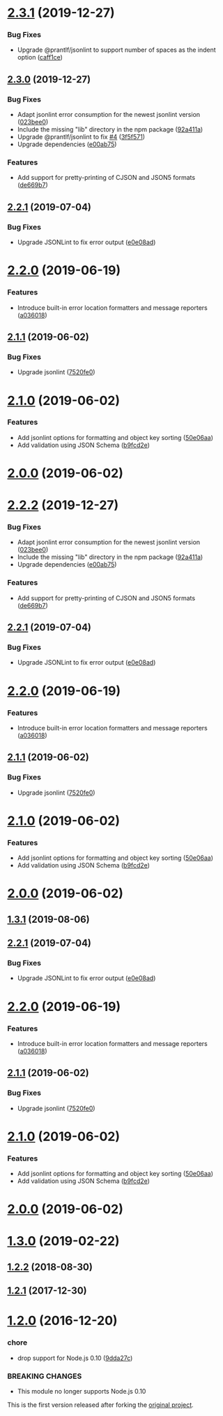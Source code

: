 # [2.3.1](https://github.com/prantlf/gulp-jsonlint/compare/v2.3.0...v2.3.1) (2019-12-27)

### Bug Fixes

* Upgrade @prantlf/jsonlint to support number of spaces as the indent option ([caff1ce](https://github.com/prantlf/gulp-jsonlint/commit/caff1ce0807dda1b3f1fd0a596639ebc8d796429))

## [2.3.0](https://github.com/prantlf/gulp-jsonlint/compare/v2.2.1...v2.3.0) (2019-12-27)

### Bug Fixes

* Adapt jsonlint error consumption for the newest jsonlint version ([023bee0](https://github.com/prantlf/gulp-jsonlint/commit/023bee0e637154e614aaaaa59ea5ea84751d2687))
* Include the missing "lib" directory in the npm package ([92a411a](https://github.com/prantlf/gulp-jsonlint/commit/92a411a209ac7d4d02d0164f74a127da261fde79))
* Upgrade @prantlf/jsonlint to fix [#4](https://github.com/prantlf/gulp-jsonlint/issues/4) ([3f5f571](https://github.com/prantlf/gulp-jsonlint/commit/3f5f5716b477ec61e2c7985ac07f1f68774a20d6))
* Upgrade dependencies ([e00ab75](https://github.com/prantlf/gulp-jsonlint/commit/e00ab75758f2fb4215881c62828709851e841a11))

### Features

* Add support for pretty-printing of CJSON and JSON5 formats ([de669b7](https://github.com/prantlf/gulp-jsonlint/commit/de669b767df28fe32c9789edfcf6d70e1ff0e05d))

## [2.2.1](https://github.com/prantlf/gulp-jsonlint/compare/v2.2.0...v2.2.1) (2019-07-04)

### Bug Fixes

* Upgrade JSONLint to fix error output ([e0e08ad](https://github.com/prantlf/gulp-jsonlint/commit/e0e08ad8153c0e33f2dab05f7da263a5ede60ba0))

# [2.2.0](https://github.com/prantlf/gulp-jsonlint/compare/v2.1.1...v2.2.0) (2019-06-19)

### Features

* Introduce built-in error location formatters and message reporters ([a036018](https://github.com/prantlf/gulp-jsonlint/commit/a036018354d5f1d2793e07ea10f2cb6061c59edd))

## [2.1.1](https://github.com/prantlf/gulp-jsonlint/compare/v2.1.0...v2.1.1) (2019-06-02)

### Bug Fixes

* Upgrade jsonlint ([7520fe0](https://github.com/prantlf/gulp-jsonlint/commit/7520fe0c76aad2b698115e4f81ae01330cd879bb))

# [2.1.0](https://github.com/prantlf/gulp-jsonlint/compare/v2.0.0...v2.1.0) (2019-06-02)

### Features

* Add jsonlint options for formatting and object key sorting ([50e06aa](https://github.com/prantlf/gulp-jsonlint/commit/50e06aa4633f7f216a5199c01eb228cdc831da63))
* Add validation using JSON Schema ([b9fcd2e](https://github.com/prantlf/gulp-jsonlint/commit/b9fcd2edd6b1a8e34c8998efb625b4eb17baf76d))

# [2.0.0](https://github.com/prantlf/gulp-jsonlint/compare/v1.3.0...v2.0.0) (2019-06-02)

# [2.2.2](https://github.com/prantlf/gulp-jsonlint/compare/v2.2.1...v2.2.2) (2019-12-27)

### Bug Fixes

* Adapt jsonlint error consumption for the newest jsonlint version ([023bee0](https://github.com/prantlf/gulp-jsonlint/commit/023bee0e637154e614aaaaa59ea5ea84751d2687))
* Include the missing "lib" directory in the npm package ([92a411a](https://github.com/prantlf/gulp-jsonlint/commit/92a411a209ac7d4d02d0164f74a127da261fde79))
* Upgrade dependencies ([e00ab75](https://github.com/prantlf/gulp-jsonlint/commit/e00ab75758f2fb4215881c62828709851e841a11))

### Features

* Add support for pretty-printing of CJSON and JSON5 formats ([de669b7](https://github.com/prantlf/gulp-jsonlint/commit/de669b767df28fe32c9789edfcf6d70e1ff0e05d))

## [2.2.1](https://github.com/prantlf/gulp-jsonlint/compare/v2.2.0...v2.2.1) (2019-07-04)

### Bug Fixes

* Upgrade JSONLint to fix error output ([e0e08ad](https://github.com/prantlf/gulp-jsonlint/commit/e0e08ad8153c0e33f2dab05f7da263a5ede60ba0))

# [2.2.0](https://github.com/prantlf/gulp-jsonlint/compare/v2.1.1...v2.2.0) (2019-06-19)

### Features

* Introduce built-in error location formatters and message reporters ([a036018](https://github.com/prantlf/gulp-jsonlint/commit/a036018354d5f1d2793e07ea10f2cb6061c59edd))

## [2.1.1](https://github.com/prantlf/gulp-jsonlint/compare/v2.1.0...v2.1.1) (2019-06-02)

### Bug Fixes

* Upgrade jsonlint ([7520fe0](https://github.com/prantlf/gulp-jsonlint/commit/7520fe0c76aad2b698115e4f81ae01330cd879bb))

# [2.1.0](https://github.com/prantlf/gulp-jsonlint/compare/v2.0.0...v2.1.0) (2019-06-02)

### Features

* Add jsonlint options for formatting and object key sorting ([50e06aa](https://github.com/prantlf/gulp-jsonlint/commit/50e06aa4633f7f216a5199c01eb228cdc831da63))
* Add validation using JSON Schema ([b9fcd2e](https://github.com/prantlf/gulp-jsonlint/commit/b9fcd2edd6b1a8e34c8998efb625b4eb17baf76d))

# [2.0.0](https://github.com/prantlf/gulp-jsonlint/compare/v1.3.0...v2.0.0) (2019-06-02)

## [1.3.1](https://github.com/prantlf/gulp-jsonlint/compare/v2.2.1...v1.3.1) (2019-08-06)

## [2.2.1](https://github.com/prantlf/gulp-jsonlint/compare/v2.2.0...v2.2.1) (2019-07-04)

### Bug Fixes

* Upgrade JSONLint to fix error output ([e0e08ad](https://github.com/prantlf/gulp-jsonlint/commit/e0e08ad8153c0e33f2dab05f7da263a5ede60ba0))

# [2.2.0](https://github.com/prantlf/gulp-jsonlint/compare/v2.1.1...v2.2.0) (2019-06-19)

### Features

* Introduce built-in error location formatters and message reporters ([a036018](https://github.com/prantlf/gulp-jsonlint/commit/a036018354d5f1d2793e07ea10f2cb6061c59edd))

## [2.1.1](https://github.com/prantlf/gulp-jsonlint/compare/v2.1.0...v2.1.1) (2019-06-02)

### Bug Fixes

* Upgrade jsonlint ([7520fe0](https://github.com/prantlf/gulp-jsonlint/commit/7520fe0c76aad2b698115e4f81ae01330cd879bb))

# [2.1.0](https://github.com/prantlf/gulp-jsonlint/compare/v2.0.0...v2.1.0) (2019-06-02)

### Features

* Add jsonlint options for formatting and object key sorting ([50e06aa](https://github.com/prantlf/gulp-jsonlint/commit/50e06aa4633f7f216a5199c01eb228cdc831da63))
* Add validation using JSON Schema ([b9fcd2e](https://github.com/prantlf/gulp-jsonlint/commit/b9fcd2edd6b1a8e34c8998efb625b4eb17baf76d))

# [2.0.0](https://github.com/prantlf/gulp-jsonlint/compare/v1.3.0...v2.0.0) (2019-06-02)

# [1.3.0](https://github.com/prantlf/gulp-jsonlint/compare/v1.2.2...v1.3.0) (2019-02-22)

## [1.2.2](https://github.com/prantlf/gulp-jsonlint/compare/v1.2.1...v1.2.2) (2018-08-30)

## [1.2.1](https://github.com/prantlf/gulp-jsonlint/compare/v1.2.0...v1.2.1) (2017-12-30)

# [1.2.0](https://github.com/prantlf/gulp-jsonlint/compare/v1.1.2...v1.2.0) (2016-12-20)

### chore

* drop support for Node.js 0.10 ([9dda27c](https://github.com/prantlf/gulp-jsonlint/commit/9dda27cbd5c6af11395bd3e14326cbb8a300b5e2))

### BREAKING CHANGES

* This module no longer supports Node.js 0.10

This is the first version released after forking the [original project](https://github.com/rogeriopvl/gulp-jsonlint).
